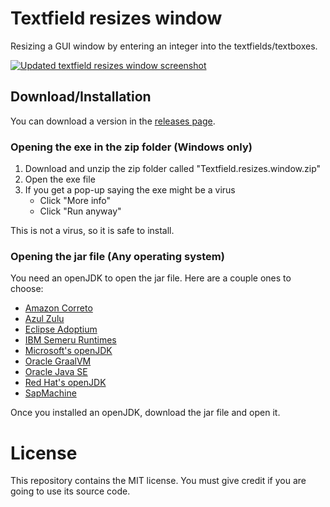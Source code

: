 # Textfield resizes window

Resizing a GUI window by entering an integer into the textfields/textboxes.

[![Updated textfield resizes window screenshot](https://github.com/user-attachments/assets/0b4e6b0b-5628-4a9e-91ec-8c8cf4b3b9b8)](#)

## Download/Installation

You can download a version in the [releases page](https://github.com/Synthird/Textfield-resizes-window/releases).

### Opening the exe in the zip folder (Windows only)

1. Download and unzip the zip folder called "Textfield.resizes.window.zip"
3. Open the exe file
4. If you get a pop-up saying the exe might be a virus
    - Click "More info"
    - Click "Run anyway"

This is not a virus, so it is safe to install.

### Opening the jar file (Any operating system)

You need an openJDK to open the jar file. Here are a couple ones to choose:

- [Amazon Correto](https://aws.amazon.com/corretto/)
- [Azul Zulu](https://www.azul.com/downloads/?package=jdk#zulu)
- [Eclipse Adoptium](https://adoptium.net/)
- [IBM Semeru Runtimes](https://developer.ibm.com/languages/java/semeru-runtimes/)
- [Microsoft's openJDK](https://www.microsoft.com/openjdk)
- [Oracle GraalVM](https://www.graalvm.org/downloads/)
- [Oracle Java SE](https://www.graalvm.org/downloads/)
- [Red Hat's openJDK](https://developers.redhat.com/products/openjdk/download)
- [SapMachine](https://sap.github.io/SapMachine/)

Once you installed an openJDK, download the jar file and open it.

# License

This repository contains the MIT license. You must give credit if you are going to use its source code.

